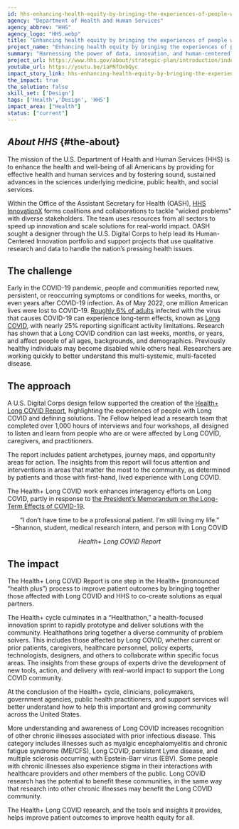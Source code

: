```yaml
---
id: hhs-enhancing-health-equity-by-bringing-the-experiences-of-people-with-Long-COVID
agency: "Department of Health and Human Services"
agency_abbrev: "HHS"
agency_logo: "HHS.webp"
title: "Enhancing health equity by bringing the experiences of people with Long COVID to the forefront of defining solutions"
project_name: "Enhancing health equity by bringing the experiences of people with Long COVID to the forefront of defining solutions"
summary: "Harnessing the power of data, innovation, and human-centered design to improve the health and well-being of all Americans at the Office of the Assistant Secretary for Health at the Department of Health and Human Services."
project_url: https://www.hhs.gov/about/strategic-plan/introduction/index.html
youtube_url: https://youtu.be/1aPNfOxbQyc
impact_story_link: hhs-enhancing-health-equity-by-bringing-the-experiences-of-people-with-Long-COVID
the_impact: true
the_solution: false
skill_set: ['Design']
tags: ['Health','Design', 'HHS']
impact_area: ["Health"]
status: ["current"]
---
```


## *About HHS* {#the-about}

The mission of the U.S. Department of Health and Human Services (HHS) is to enhance the health and well-being of all Americans by providing for effective health and human services and by fostering sound, sustained advances in the sciences underlying medicine, public health, and social services. 

Within the Office of the Assistant Secretary for Health (OASH), [HHS InnovationX](https://www.hhs.gov/ash/osm/innovationx/index.html) forms coalitions and collaborations to tackle "wicked problems" with diverse stakeholders. The team uses resources from all sectors to speed up innovation and scale solutions for real-world impact. OASH sought a designer through the U.S. Digital Corps to help lead its Human-Centered Innovation portfolio and support projects that use qualitative research and data to handle the nation’s pressing health issues.

## The challenge
Early in the COVID-19 pandemic, people and communities reported new, persistent, or reoccurring symptoms or conditions for weeks, months, or even years after COVID-19 infection.
As of May 2022, one million American lives were lost to COVID-19. [Roughly 6% of adults](https://www.cdc.gov/mmwr/volumes/72/wr/mm7232a3.htm)  infected with the virus that causes COVID-19 can experience long-term effects, known as [Long COVID](https://www.cdc.gov/coronavirus/2019-ncov/long-term-effects/index.html), with nearly 25% reporting significant activity limitations. Research has shown that a Long COVID condition can last weeks, months, or years, and affect people of all ages, backgrounds, and demographics. Previously healthy individuals may become disabled while others heal. Researchers are working quickly to better understand this multi-systemic, multi-faceted disease.

## The approach
A U.S. Digital Corps design fellow supported the creation of the [Health+ Long COVID Report](https://www.hhs.gov/sites/default/files/healthplus-long-covid-report.pdf), highlighting the experiences of people with Long COVID and defining solutions. The Fellow helped lead a research team that completed over 1,000 hours of interviews and four workshops, all designed to listen and learn from people who are or were affected by Long COVID, caregivers, and practitioners. 

The report includes patient archetypes, journey maps, and opportunity areas for action. The insights from this report will focus attention and interventions in areas that matter the most to the community, as determined by patients and those with first-hand, lived experience with Long COVID.

The Health+ Long COVID work enhances interagency efforts on Long COVID, partly in response to [the President’s Memorandum on the Long-Term Effects of COVID-19](https://www.whitehouse.gov/briefing-room/presidential-actions/2022/04/05/memorandum-on-addressing-the-long-term-effects-of-covid-19/).

<div class="blog-quote-box" style="text-align:center;">
    <p>“I don’t have time to be a professional patient. I’m still living my life.” <br/>
        –Shannon, student, medical research intern, and person with Long COVID
    </p>
    <em>Health+ Long COVID Report</em>
</div>

## The impact

The Health+ Long COVID Report is one step in the Health+ (pronounced “health plus”) process to improve patient outcomes by bringing together those affected with Long COVID and HHS to co-create solutions as equal partners.

The Health+ cycle culminates in a “Healthathon,” a health-focused innovation sprint to rapidly prototype and deliver solutions with the community. Healthathons bring together a diverse community of problem solvers. This includes those affected by Long COVID, whether current or prior patients, caregivers, healthcare personnel, policy experts, technologists, designers, and others to collaborate within specific focus areas. The insights from these groups of experts drive the development of new tools, action, and delivery with real-world impact to support the Long COVID community.

At the conclusion of the Health+ cycle, clinicians, policymakers, government agencies, public health practitioners, and support services will better understand how to help this important and growing community across the United States.

More understanding and awareness of Long COVID increases recognition of other chronic illnesses associated with prior infectious disease. This category includes illnesses such as myalgic encephalomyelitis and chronic fatigue syndrome (ME/CFS), Long COVID, persistent Lyme disease, and multiple sclerosis occurring with Epstein-Barr virus (EBV). Some people with chronic illnesses also experience stigma in their interactions with healthcare providers and other members of the public. Long COVID research has the potential to benefit these communities, in the same way that research into other chronic illnesses may benefit the Long COVID community.

The Health+ Long COVID research, and the tools and insights it provides, helps improve patient outcomes to improve health equity for all. 


